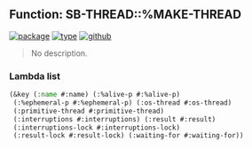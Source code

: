 ## Function: SB-THREAD::%MAKE-THREAD
[![package](https://img.shields.io/badge/Package-SB--THREAD-5f9ea0.svg?style=social&colorA=999999)](../) [![type](https://img.shields.io/badge/Type-Function-5f9ea0.svg?style=social&colorA=999999)](../#function) [![github](https://img.shields.io/badge/GitHub-View_the_source-5f9ea0.svg?style=social&colorA=999999&logo=github)](https://github.com/sbcl/sbcl/blob/master/src/code/early-thread.lisp/) 

> No description.

### Lambda list
```cl
(&key (:name #:name) (:%alive-p #:%alive-p)
 (:%ephemeral-p #:%ephemeral-p) (:os-thread #:os-thread)
 (:primitive-thread #:primitive-thread)
 (:interruptions #:interruptions) (:result #:result)
 (:interruptions-lock #:interruptions-lock)
 (:result-lock #:result-lock) (:waiting-for #:waiting-for))
```
